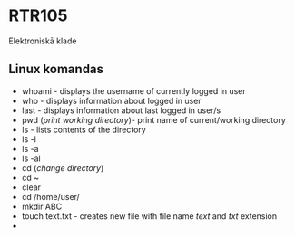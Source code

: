 # RTR105
Elektroniskā klade

## Linux komandas
- whoami - displays the username of currently logged in user
- who - displays information about logged in user
- last - displays information about last logged in user/s
- pwd (*print working directory*)-  print name of current/working directory
- ls - lists contents of the directory
- ls -l 
- ls -a 
- ls -al
- cd (*change directory*)
- cd ~
- clear 
- cd /home/user/
- mkdir ABC
- touch text.txt - creates new file with file name *text* and *txt* extension 
- 
